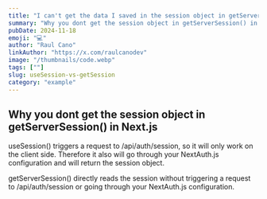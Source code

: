 ```yaml
---
title: "I can't get the data I saved in the session object in getServerSession() in Next.js"
summary: "Why you dont get the session object in getServerSession() in Next.js"
pubDate: 2024-11-18
emoji: "💻"
author: "Raul Cano"
linkAuthor: "https://x.com/raulcanodev"
image: "/thumbnails/code.webp"
tags: [""]
slug: useSession-vs-getSession
category: "example"
---
```


## Why you dont get the session object in getServerSession() in Next.js

useSession() triggers a request to /api/auth/session, so it will only work on the client side. 
Therefore it also will go through your NextAuth.js configuration and will return the session object.

getServerSession() directly reads the session without triggering a request to /api/auth/session or going through your NextAuth.js configuration.

